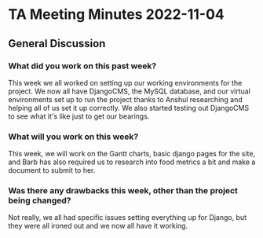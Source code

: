 # TA Meeting Minutes 2022-11-04

## General Discussion 

### What did you work on this past week?
This week we all worked on setting up our working environments for the project. We now all have DjangoCMS, the MySQL database, and our virtual environments set up to run the project thanks to Anshul researching and helping all of us set it up correctly. We also started testing out DjangoCMS to see what it's like just to get our bearings.

### What will you work on this week?
This week, we will work on the Gantt charts, basic django pages for the site, and Barb has also required us to research into food metrics a bit and make a document to submit to her. 

### Was there any drawbacks this week, other than the project being changed?
Not really, we all had specific issues setting everything up for Django, but they were all ironed out and we now all have it working.
